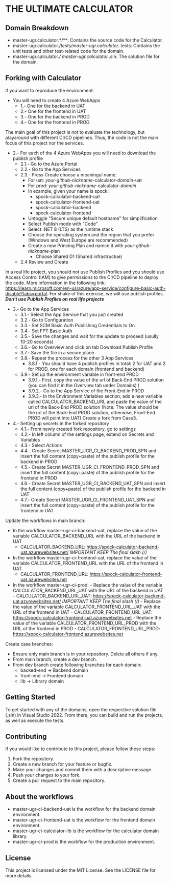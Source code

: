 # THE ULTIMATE CALCULATOR
## Domain Breakdown
- master-ugr.calculator.*/**: Contains the source code for the Calculator.
- master-ugr.calculator.*/tests/master-ugr.calculator.*.tests: Contains the unit tests and other test-related code for the domain.
- master-ugr.calculator.*/ master-ugr.calculator.*.sln: The solution file for the domain.

## Forking with Calculator
If you want to reproduce the environment:
- You will need to create 4 Azure WebApps
	- 1.- One for the backend in UAT
	- 2.- One for the frontend in UAT
	- 3.- One for the backend in PROD
	- 4.- One for the frontend in PROD

The main goal of this project is not to evaluate the technology, but playaround with different
CI/CD pipelines. Thus, the code is not the main focus of this project nor the services.


- 2.- For each of the 4 Azure WebApps you will need to download the publish profile
	- 2.1.- Go to the Azure Portal
	- 2.2.- Go to the App Services
	- 2.3.- Press Create choose a meaningul name:
		- For uat: *your-github-nickname*-calculator-*domain*-uat
		- For prod: *your-github-nickname*-calculator-*domain*
		- In example, given your name is spock:
			- spock-calculator-backend-uat
			- spock-calculator-frontend-uat
			- spock-calculator-backend
			- spock-calculator-frontend
		- Untoggle "Secure unique default hostname" for simplification
		- Select Publish mode with "Code"
		- Select .NET 8 (LTS) as the runtime stack
		- Choose the operating system and the region that you prefer (Windows and West Europe are recommended)
		- Create a new Princing Plan  and namce it with *your-github-nickname*-plan
			- Choose Shared D1 (Shared infrastructue)
	- 2.4 Review and Create

In a real life project, you should not use Publish Profiles and you should use Access Control (IAM) to give permissions to the CI/CD pipeline to deploy the code.
More information in the following link: https://learn.microsoft.com/en-us/azure/app-service/configure-basic-auth-disable?tabs=portal.
For shake of this exercise, we will use publish profiles. **_Don't use Publish Profiles on real life projects_**

 - 3.- Go to the App Services
	- 3.1.- Select the App Service that you just created
	- 3.2.- Go to Configuration
	- 3.3.- Set SCM Basic Auth Publishing Credentials to On
	- 3.4.- Set FPT Basic Auth
	- 3.5.- Save the changes and wait for the update to proceed (usully 10-20 seconds)
	- 3.6.- Go to Overview and click on tab Download Publish Profile
	- 3.7.- Save the file in a secure place
	- 3.8.- Repeat the process for the other 3 App Services
		- 3.8.1.- You should have 4 publish profiles in total: 2 for UAT and 2 for PROD, one for each domain (frontend and backend)
	- 3.9.- Set up the environment variable in front-end PROD
		- 3.9.1.- First, copy the value of the url of Back-End PROD solution (you can find it in the Overview tab under Domains) )
		- 3.9.2.- Go to the App Service of the Front-End in PROD
		- 3.9.3.- In the Environment Variables section, add a new variable called CALCULATOR_BACKEND_URL and paste the value of the url of the Back-End PROD solution
		(Note: The value should be the url of the Back-End PROD solution, otherwise, Front-End PROD will point into UAT)
Create a fork from Case3.
 - 4.- Setting up secrets in the forked repository
	- 4.1.- From newly created fork repository, go to settings
	- 4.2.- In left column of the settings page, extend on Secrets and Variables
	- 4.3.- Select *Actions*
	- 4.4.- Create Secret MASTER_UGR_CI_BACKEND_PROD_SPN and insert the full content (copy+paste) of the publish profile for the backend in PROD
	- 4.5.- Create Secret MASTER_UGR_CI_FRONTEND_PROD_SPN and insert the full content (copy+paste) of the publish profile for the frontend in PROD
	- 4.6.- Create Secret MASTER_UGR_CI_BACKEND_UAT_SPN and insert the full content (copy+paste) of the publish profile for the backend in UAT
	- 4.7.- Create Secret MASTER_UGR_CI_FRONTEND_UAT_SPN and insert the full content (copy+paste) of the publish profile for the frontend in UAT

Update the workflows in main branch:
  - In the workflow master-ugr-ci-backend-uat, replace the value of the variable CALCULATOR_BACKEND_URL with the URL of the backend in UAT
       - CALCULATOR_BACKEND_URL: https://spock-calculator-backend-uat.azurewebsites.net/ *IMPORTANT KEEP The final slash (/)*
  - In the workflow master-ugr-ci-frontend-uat, replace the value of the variable CALCULATOR_FRONTEND_URL with the URL of the frontend in UAT
	   - CALCULATOR_FRONTEND_URL: https://spock-calculator-frontend-uat.azurewebsites.net 
  - In the workflow master-ugr-ci-prod:
		- Replace the value of the variable CALCULATOR_BACKEND_URL_UAT with the URL of the backend in UAT
	         - CALCULATOR_BACKEND_URL_UAT: https://spock-calculator-backend-uat.azurewebsites.net/ *IMPORTANT KEEP The final slash (/)*
	    - Replace the value of the variable CALCULATOR_FRONTEND_URL_UAT with the URL of the frontend in UAT
			 - CALCULATOR_FRONTEND_URL_UAT: https://spock-calculator-frontend-uat.azurewebsites.net
	    - Replace the value of the variable CALCULATOR_FRONTEND_URL_PROD with the URL of the frontend in PROD
	         - CALCULATOR_FRONTEND_URL_PROD: https://spock-calculator-frontend.azurewebsites.net

Create case branches:
  - Ensure only main branch is in your repository. Delete all others if any.
  - From main branch, create a dev branch.
  - From dev branch create following branches for each domain:
	- backed-end -> Backend domain
	- front-end -> Frontend domain
	- lib -> Library domain

## Getting Started
To get started with any of the domains, open the respective solution file (.sln) in Visual Studio 2022. From there, you can build and run the projects, as well as execute the tests.

## Contributing
If you would like to contribute to this project, please follow these steps:
1. Fork the repository.
2. Create a new branch for your feature or bugfix.
3. Make your changes and commit them with a descriptive message.
4. Push your changes to your fork.
5. Create a pull request to the main repository.

## About the workflows
- master-ugr-ci-backend-uat is the workflow for the backend domain environment. 
- master-ugr-ci-frontend-uat is the workflow for the frontend domain environment.
- master-ugr-ci-calculator-lib is the workflow for the calculator domain library.
- master-ugr-ci-prod is the workflow for the production environment.


## License
This project is licensed under the MIT License. See the LICENSE file for more details.

